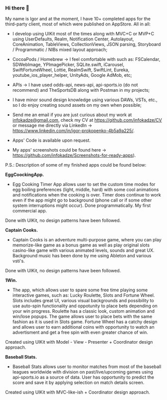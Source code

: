 ### Hi there 👋

My name is Igor and at the moment, I have 10+ completed apps for the third-party client, most of which were published on AppStore.
All in all:

- I develop using UIKit most of the times along with MVC+C or MVP+C using UserDefaults, Realm, Notification Center, Autolayout, CoreAnimation, TableViews, CollectionViews, JSON parsing,  Storyboard / Programmatic / NIBs mixed layout approach;

- CocoaPods / Homebrew -> I feel comfortable with such as: FSCalendar, SDWebImage, YPImagePicker, SQLite.swift, iCarousel, SwiftFortuneWheel, Lottie, RealmSwift, SwiftLint, Eureka, youtube_ios_player_helper, UnityAds, Google AdMob, etc;

- APIs ->  I have used odds-api, news-api, api-sports.io (do not recommend) and TheSportsDB along with Postman in my projects;

- I have minor sound design knowledge using various DAWs, VSTs, etc., so I do enjoy creating sound assets on my own when possible;

- Send me an email if you are just curious about my work at infokadze@gmail.com, check my CV at https://github.com/infokadze/CV or message me directly via LinkedIn -> https://www.linkedin.com/in/igor-prokopenko-4b5a9a225/.

- Apps' Code is available upon request.

- My apps' screenshots could be found here -> https://github.com/infokadze/Screenshots-for-ready-apps).



P.S.: Description of some of my finished apps could be found below:

**EggCoockingApp.**
* Egg Cooking Timer App allows user to set the custom time modes for egg boiling preferences (light, middle, hard) with some cool animations and notifications  when the cooking is over. Timer does continue to work even if the app might go to background (phone call or if some other system interruptions might occur). Done programmatically. My first commercial app.

Done with UIKit, no design patterns have been followed.

**Captain Cooks.**
* Captain Cooks is an adventure multi-purpose game, where you can play memorize-like game as a bonus game as well as play original slots casino-like game with various animated levels, sounds and great UX. Background music has been done by me using Ableton and various vsti's.

Done with UIKit, no design patterns have been followed.

**1Win.**
* The app, which allows user to spare some free time playing some interactive games, such as: Lucky Roulette, Slots and Fortune Wheel. Slots includes great UI, various visual backgrounds and possibility to use auto-spin functionality and oppotunity to place bets depending on your win progress. Roulette has a classic look, custom animation and win/lose popups. The game allows user to place bets with the same fashion as it is used in Slots game. Fortune Wheel has a catchy design and allows user to earn additional coins with opportunity to watch an advertisment and get a free spin with even greater chance of win.

Created using UIKit with Model - View - Presenter + Coordinator design approach.

**Baseball Stats.**
* Baseball Stats allows user to monitor matches from most of the baseball leagues worldwide with division on past/live/upcoming games using api-sports.io as a source of data. User has opportunity to predict the score and save it by applying selection on match details screen.

Created using UIKit with MVC-like-ish + Coordinator design approach.


